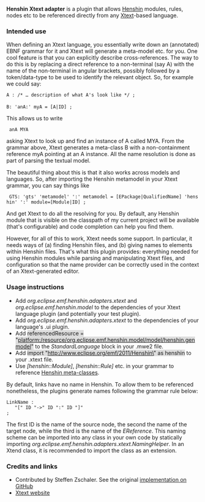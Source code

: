 **Henshin Xtext adapter** is a plugin that allows
[Henshin](Home "wikilink") modules, rules, nodes etc to be referenced
directly from any [Xtext](Xtext "wikilink")-based language.

### Intended use

When defining an Xtext language, you essentially write down an
(annotated) EBNF grammar for it and Xtext will generate a meta-model
etc. for you. One cool feature is that you can explicitly describe
cross-references. The way to do this is by replacing a direct reference
to a non-terminal (say A) with the name of the non-terminal in angular
brackets, possibly followed by a token/data-type to be used to identify
the relevant object. So, for example we could say:

`A : /* … description of what A's look like */ ; `\
\
`B: 'anA:' myA = [A|ID] ;`

This allows us to write

` anA MYA`

asking Xtext to look up and find an instance of A called MYA. From the
grammar above, Xtext generates a meta-class B with a non-containment
reference myA pointing at an A instance. All the name resolution is done
as part of parsing the textual model.

The beautiful thing about this is that it also works across models and
languages. So, after importing the Henshin metamodel in your Xtext
grammar, you can say things like

` GTS: 'gts' 'metamodel' ':' metamodel = [EPackage|QualifiedName] 'henshin' ':' module=[Module|ID] ;`

And get Xtext to do all the resolving for you. By default, any Henshin
module that is visible on the classpath of my current project will be
available (that's configurable) and code completion can help you find
them.

However, for all of this to work, Xtext needs some support. In
particular, it needs ways of (a) finding Henshin files, and (b) giving
names to elements within Henshin files. That\'s what this plugin
provides: everything needed for using Henshin modules while parsing and
manipulating Xtext files, and configuration so that the name provider
can be correctly used in the context of an Xtext-generated editor.

### Usage instructions

-   Add
    *org.eclipse.emf.henshin.adapters.xtext*
    and
    *org.eclipse.emf.henshin.model*
    to the dependencies of your Xtext language plugin (and potentially
    your test plugin).
-   Add
    *org.eclipse.emf.henshin.adapters.xtext*
    to the dependencies of your language\'s .ui plugin.
-   Add <span style="background:#dddddd">referencedResource =
    \"<platform:/resource/org.eclipse.emf.henshin.model/model/henshin.genmodel>\"</span>
    to the *StandardLanguage* block in your .mwe2 file.
-   Add <span style="background:#dddddd">import
    \"http://www.eclipse.org/emf/2011/Henshin\" as
    henshin</span> to your .xtext file.
-   Use
    *\[henshin::Module\]*,
    *\[henshin::Rule\]*
    etc. in your grammar to reference [Henshin
    meta-classes](Transformation_Meta-Model "wikilink").

By default, links have no name in Henshin. To allow them to be
referenced nonetheless, the plugins generate names following the grammar
rule below:

`LinkName :`\
`   "[" ID "->" ID ":" ID "]"`\
`;`

The first ID is the name of the source node, the second the name of the
target node, while the third is the name of the *EReference*. This
naming scheme can be imported into any class in your own code by
statically importing
*org.eclipse.emf.henshin.adapters.xtext.NamingHelper*. In an Xtend
class, it is recommended to import the class as an extension.

### Credits and links

-   Contributed by Steffen Zschaler. See the original [implementation on
    GitHub](https://github.com/szschaler/henshin_xtext_adapter)
-   [Xtext website](https://www.eclipse.org/Xtext/)


